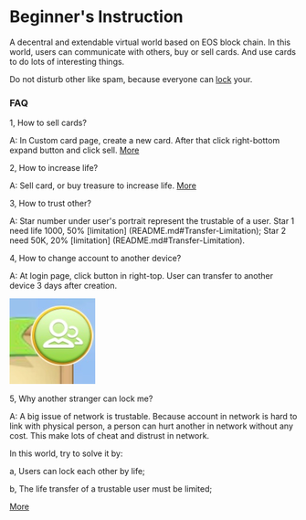 # Beginner's Instruction

A decentral and extendable virtual world based on EOS block chain. In this world, users can communicate with others, buy or sell cards. And use cards to do lots of interesting things.

Do not disturb other like spam, because everyone can [lock](README.md#Lock) your.



### FAQ

1, How to sell cards?

A: In Custom card page, create a new card. After that click right-bottom expand button and click sell. [More](how-to-card.md)


2, How to increase life?

A: Sell card, or buy treasure to increase life. [More](how-to-life.md)


3, How to trust other?

A: Star number under user's portrait represent the trustable of a user. Star 1 need life 1000, 50% [limitation] (README.md#Transfer-Limitation); Star 2 need 50K, 20% [limitation] (README.md#Transfer-Limitation).


4, How to change account to another device?

A: At login page, click button in right-top. User can transfer to another device 3 days after creation.

![image1](img/transfer_code1.jpg)


5, Why another stranger can lock me?

A: A big issue of network is trustable. Because account in network is hard to link with physical person, a person can hurt another in network without any cost. This make lots of cheat and distrust in network.

In this world, try to solve it by:

a, Users can lock each other by life;

b, The life transfer of a trustable user must be limited;


[More](README.md)


